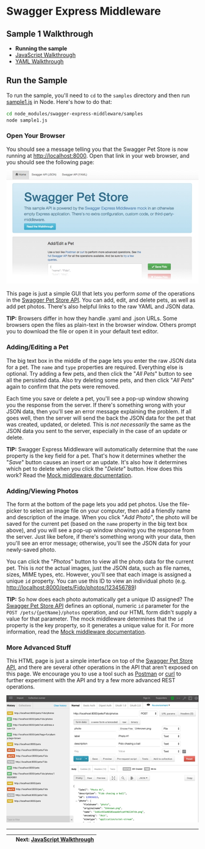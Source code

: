 Swagger Express Middleware
============================


Sample 1 Walkthrough
--------------------------
* __Running the sample__
* [JavaScript Walkthrough](javascript.md)
* [YAML Walkthrough](yaml.md)


Run the Sample
--------------------------
To run the sample, you'll need to `cd` to the `samples` directory and then run [sample1.js](../../samples/sample1.js) in Node.  Here's how to do that:

````bash
cd node_modules/swagger-express-middleware/samples
node sample1.js
````


### Open Your Browser
You should see a message telling you that the Swagger Pet Store is now running at [http://localhost:8000](http://localhost:8000). Open that link in your web browser, and you should see the following page:

![Screenshot](../img/samples.png)

This page is just a simple GUI that lets you perform _some_ of the operations in the [Swagger Pet Store API](../../samples/PetStore.yaml).  You can add, edit, and delete pets, as well as add pet photos.  There's also helpful links to the raw YAML and JSON data.

__TIP:__ Browsers differ in how they handle .yaml and .json URLs.  Some browsers open the files as plain-text in the browser window.  Others prompt you to download the file or open it in your default text editor.


### Adding/Editing a Pet
The big text box in the middle of the page lets you enter the raw JSON data for a pet.  The `name` and `type` properties are required.  Everything else is optional.  Try adding a few pets, and then click the "_All Pets_" button to see all the persisted data.  Also try deleting some pets, and then click "_All Pets_" again to confirm that the pets were removed.

Each time you save or delete a pet, you'll see a pop-up window showing you the response from the server.  If there's something wrong with your JSON data, then you'll see an error message explaining the problem.  If all goes well, then the server will send the back the JSON data for the pet that was created, updated, or deleted.  This is _not necessarily_ the same as the JSON data you sent to the server, especially in the case of an update or delete.

__TIP:__ Swagger Express Middleware will automatically determine that the `name` property is the key field for a pet. That's how it determines whether the "_Save_" button causes an insert or an update.  It's also how it determines which pet to delete when you click the "_Delete_" button.  How does this work?  Read the [Mock middleware documentation](../middleware/mock.md).


### Adding/Viewing Photos
The form at the bottom of the page lets you add pet photos. Use the file-picker to select an image file on your computer, then add a friendly name and description of the image.  When you click "_Add Photo_", the photo will be saved for the current pet (based on the `name` property in the big text box above), and you will see a pop-up window showing you the response from the server.  Just like before, if there's something wrong with your data, then you'll see an error message; otherwise, you'll see the JSON data for your newly-saved photo.

You can click the "_Photos_" button to view all the photo data for the current pet.  This is _not_ the actual images, just the JSON data, such as file names, sizes, MIME types, etc.  However, you'll see that each image is assigned a unique `id` property.  You can use this ID to view an individual photo (e.g. [http://localhost:8000/pets/Fido/photos/123456789](http://localhost:8000/pets/Fido/photos/123456789))

__TIP:__ So how does each photo automatically get a unique ID assigned? The [Swagger Pet Store API](../../samples/PetStore.yaml) defines an optional, numeric `id` parameter for the `POST /pets/{petName}/photos` operation, and our HTML form didn't supply a value for that parameter.  The mock middleware determines that the `id` property is the key property, so it generates a unique value for it.  For more information, read the [Mock middleware documentation](../middleware/mock.md).


### More Advanced Stuff
This HTML page is just a simple interface on top of the [Swagger Pet Store API](../../samples/PetStore.yaml), and there are several other operations in the API that aren't exposed on this page.  We encourage you to use a tool such as [Postman](http://www.getpostman.com) or [curl](http://curl.haxx.se) to further experiment with the API and try a few more advanced REST operations.

[![Postman screenshot](../img/postman.png)](http://www.getpostman.com)


-------------------------------------------------------------------------------------------------
| &nbsp;                                        | Next: [JavaScript Walkthrough](javascript.md) |
|:----------------------------------------------|----------------------------------------------:|
